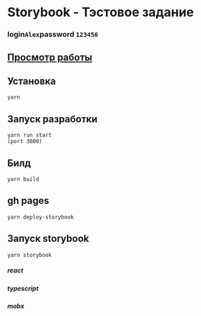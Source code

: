 # Storybook - Тэстовое задание

### login``` Alex ```password ```123456```

## [Просмотр работы](https://storybook-ifrtd15za-storytest.vercel.app/)

## Установка
```
yarn
```
## Запуск разработки
```
yarn run start
(port 3000)
```
## Билд 
```
yarn build
```
## gh pages
```
yarn deploy-storybook
```
## Запуск storybook
```
yarn storybook 
```

##### react
##### typescript
##### mobx
